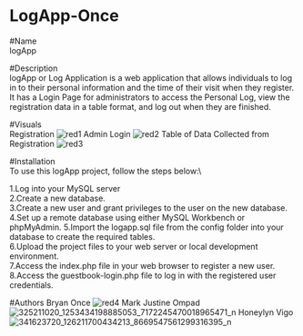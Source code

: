 # LogApp-Once
#Name\
logApp

#Description\
logApp or Log Application is a web application that allows individuals to log in to their personal information and the time of their visit when they register. It has a Login Page for administrators to access the Personal Log, view the registration data in a table format, and log out when they are finished.

#Visuals\
Registration
![red1](https://user-images.githubusercontent.com/125107236/233126118-5d03b6be-495f-4aeb-ab28-81a30aa64759.PNG)
Admin Login
![red2](https://user-images.githubusercontent.com/125107236/233126209-53a90956-a0e1-4ff0-a8f9-06e1ddec5564.PNG)
Table of Data Collected from Registration
![red3](https://user-images.githubusercontent.com/125107236/233126310-151bce57-372a-4540-acea-330592995e4f.PNG)

#Installation\
To use this logApp project, follow the steps below:\

1.Log into your MySQL server\
2.Create a new database.\
3.Create a new user and grant privileges to the user on the new database.\
4.Set up a remote database using either MySQL Workbench or phpMyAdmin.
5.Import the logapp.sql file from the config folder into your database to create the required tables.\
6.Upload the project files to your web server or local development environment.\
7.Access the index.php file in your web browser to register a new user.\
8.Access the guestbook-login.php file to log in with the registered user credentials.

#Authors
Bryan Once
![red4](https://user-images.githubusercontent.com/125107236/233127902-18956ee2-13ba-4ba5-ae5f-3286228ca150.PNG)
Mark Justine Ompad
![325211020_1253434198885053_7172245470018965471_n](https://user-images.githubusercontent.com/125107236/233128230-9ec46fe5-07a6-486f-8a87-8fdb66682a04.jpg)
Honeylyn Vigo
![341623720_126211700434213_8669547561299316395_n](https://user-images.githubusercontent.com/125107236/233128298-94d7873a-d63c-4ed5-ac01-fbd479a0d1e5.jpg)
